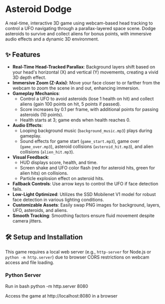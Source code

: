 # Asteroid Dodge

A real-time, interactive 3D game using webcam-based head tracking to control a UFO navigating through a parallax-layered space scene. Dodge asteroids to survive and collect aliens for bonus points, with immersive audio effects and a dynamic 3D environment.

## ✨ Features

- **Real-Time Head-Tracked Parallax**: Background layers shift based on your head's horizontal (X) and vertical (Y) movements, creating a vivid 3D depth effect.
- **Immersive Zoom (Z-Axis)**: Move your face closer to or farther from the webcam to zoom the scene in and out, enhancing immersion.
- **Gameplay Mechanics**:
  - Control a UFO to avoid asteroids (lose 1 health on hit) and collect aliens (gain 100 points on hit, 5 points if passed).
  - Score increases by 0.1 per frame, with additional points for passing asteroids (10 points).
  - Health starts at 3; game ends when health reaches 0.
- **Audio Effects**:
  - Looping background music (`background_music.mp3`) plays during gameplay.
  - Sound effects for game start (`game_start.mp3`), game over (`game_over.mp3`), asteroid collisions (`asteroid_hit.mp3`), and alien collisions (`alien_hit.mp3`).
- **Visual Feedback**:
  - HUD displays score, health, and time.
  - Screen shake and UFO color flash (red for asteroid hits, green for alien hits) on collisions.
  - Particle explosion effect on asteroid hits.
- **Fallback Controls**: Use arrow keys to control the UFO if face detection fails.
- **Low-Light Optimized**: Utilizes the SSD Mobilenet V1 model for robust face detection in various lighting conditions.
- **Customizable Assets**: Easily swap PNG images for background, layers, UFO, asteroids, and aliens.
- **Smooth Tracking**: Smoothing factors ensure fluid movement despite camera jitters.

## 🛠️ Setup and Installation

This game requires a local web server (e.g., `http-server` for Node.js or `python -m http.server`) due to browser CORS restrictions on webcam access and file loading.

### Python Server
Run in bash
python -m http.server 8080

Access the game at http://localhost:8080 in a browser 

